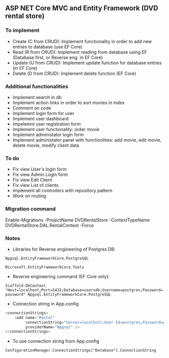 ## ASP NET Core MVC and Entity Framework (DVD rental store)

### To implement

- Create (C from CRUD): Implement functionality in order to add new entries to database (use EF Core)
- Read (R from CRUD): Implement reading from database using EF (Database first, or Reverse eng. in EF Core)
- Update (U from CRUD): Implement update function for database entries (in EF Core)
- Delete (D from CRUD): Implement delete function (EF Core)

### Additional functionalities

- Implement search in db
- Implement action links in order to sort movies in index
- Comment on code
- Implement login form for user
- Implement user dashboard
- Impelemnt user registration form
- Implement user functionality: order movie
- Implement administator login form
- Implement administator panel with functionlities: add movie, edit movie, delete movie, modify client data

### To do

- Fix view User's login form
- Fix view Admin Login form
- Fix view Edit Client
- Fix view List of clients
- Implement all controllers with repository pattern
- Work on routing

### Migration command

Enable-Migrations -ProjectName DVDRentalStore -ContextTypeName DVDRentalStore.DAL.RentalContext -Force

### Notes

- Libraries for Reverse engineering of Postgres DB:

`Npgsql.EntityFrameworkCore.PostgreSQL`

`Microsoft.EntityFrameworkCore.Tools`
 
- Reverse engineering command (EF Core only):

`Scaffold-DbContext "Host=localhost;Port=5432;Database=usersdb;Username=postgres;Password=password" Npgsql.EntityFrameworkCore.PostgreSQL`

- Connection string in App.config

```cs
<connectionStrings>
    <add name="Rental"
         connectionString="Server=localhost;User Id=postgres;Password=postgres;Database=rental;"
         providerName="Npgsql" />
</connectionStrings>
```

- To use connection string from App.config

`ConfigurationManager.ConnectionStrings["Database"].ConnectionString`
